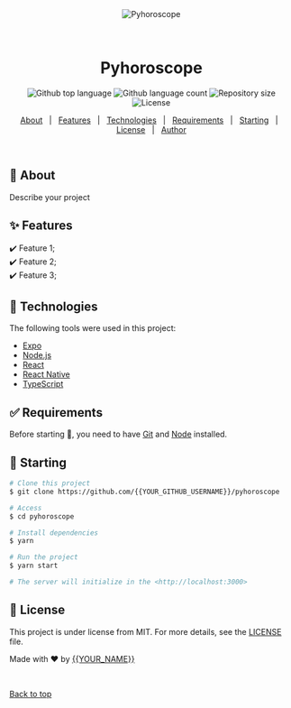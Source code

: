 <div align="center" id="top"> 
  <img src="./.github/app.gif" alt="Pyhoroscope" />

  &#xa0;

  <!-- <a href="https://pyhoroscope.netlify.app">Demo</a> -->
</div>

<h1 align="center">Pyhoroscope</h1>

<p align="center">
  <img alt="Github top language" src="https://img.shields.io/github/languages/top/{{YOUR_GITHUB_USERNAME}}/pyhoroscope?color=56BEB8">

  <img alt="Github language count" src="https://img.shields.io/github/languages/count/{{YOUR_GITHUB_USERNAME}}/pyhoroscope?color=56BEB8">

  <img alt="Repository size" src="https://img.shields.io/github/repo-size/{{YOUR_GITHUB_USERNAME}}/pyhoroscope?color=56BEB8">

  <img alt="License" src="https://img.shields.io/github/license/{{YOUR_GITHUB_USERNAME}}/pyhoroscope?color=56BEB8">

  <!-- <img alt="Github issues" src="https://img.shields.io/github/issues/{{YOUR_GITHUB_USERNAME}}/pyhoroscope?color=56BEB8" /> -->

  <!-- <img alt="Github forks" src="https://img.shields.io/github/forks/{{YOUR_GITHUB_USERNAME}}/pyhoroscope?color=56BEB8" /> -->

  <!-- <img alt="Github stars" src="https://img.shields.io/github/stars/{{YOUR_GITHUB_USERNAME}}/pyhoroscope?color=56BEB8" /> -->
</p>

<!-- Status -->

<!-- <h4 align="center"> 
	🚧  Pyhoroscope 🚀 Under construction...  🚧
</h4> 

<hr> -->

<p align="center">
  <a href="#dart-about">About</a> &#xa0; | &#xa0; 
  <a href="#sparkles-features">Features</a> &#xa0; | &#xa0;
  <a href="#rocket-technologies">Technologies</a> &#xa0; | &#xa0;
  <a href="#white_check_mark-requirements">Requirements</a> &#xa0; | &#xa0;
  <a href="#checkered_flag-starting">Starting</a> &#xa0; | &#xa0;
  <a href="#memo-license">License</a> &#xa0; | &#xa0;
  <a href="https://github.com/{{YOUR_GITHUB_USERNAME}}" target="_blank">Author</a>
</p>

<br>

## :dart: About ##

Describe your project

## :sparkles: Features ##

:heavy_check_mark: Feature 1;\
:heavy_check_mark: Feature 2;\
:heavy_check_mark: Feature 3;

## :rocket: Technologies ##

The following tools were used in this project:

- [Expo](https://expo.io/)
- [Node.js](https://nodejs.org/en/)
- [React](https://pt-br.reactjs.org/)
- [React Native](https://reactnative.dev/)
- [TypeScript](https://www.typescriptlang.org/)

## :white_check_mark: Requirements ##

Before starting :checkered_flag:, you need to have [Git](https://git-scm.com) and [Node](https://nodejs.org/en/) installed.

## :checkered_flag: Starting ##

```bash
# Clone this project
$ git clone https://github.com/{{YOUR_GITHUB_USERNAME}}/pyhoroscope

# Access
$ cd pyhoroscope

# Install dependencies
$ yarn

# Run the project
$ yarn start

# The server will initialize in the <http://localhost:3000>
```

## :memo: License ##

This project is under license from MIT. For more details, see the [LICENSE](LICENSE.md) file.


Made with :heart: by <a href="https://github.com/{{YOUR_GITHUB_USERNAME}}" target="_blank">{{YOUR_NAME}}</a>

&#xa0;

<a href="#top">Back to top</a>
